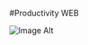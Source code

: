 ﻿#Productivity WEB 

![Image Alt]([image_url](https://github.com/Atharva876/Productivity-Dashboard/blob/ffc8de9147900c4a61a16dea72098708e4f1a580/landing_page.png))
